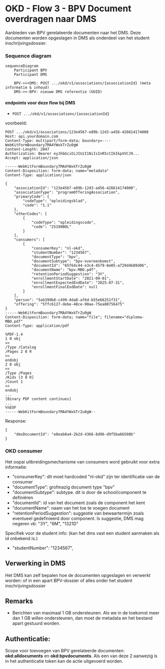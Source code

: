 # OKD - Flow 3 - BPV Document overdragen naar DMS
Aanbieden van BPV gerelateerde documenten naar het DMS. Deze documenten worden opgeslagen in DMS als onderdeel van het student inschrijvingsdossier.


### Sequence diagram
```mermaid
sequenceDiagram
    Participant BPV
    Participant DMS

    BPV->>+DMS: POST .../okd/v1/associations/{associationId} (meta informatie & inhoud)
    DMS->>-BPV: nieuwe DMS referentie (UUID)

```
#### endpoints voor deze flow bij DMS
- `POST .../okd/v1/associations/{associationId}`

voorbeeld:
```
POST .../okd/v1/associations/123e4567-e89b-12d3-a456-426614174000
Host: api.yourdomain.com
Content-Type: multipart/form-data; boundary=----WebKitFormBoundary7MA4YWxkTrZu0gW
Content-Length: 2847
Authorization: Bearer eyJhbGciOiJIUzI1NiIsInR5cCI6IkpXVCJ9...
Accept: application/json

------WebKitFormBoundary7MA4YWxkTrZu0gW
Content-Disposition: form-data; name="metadata"
Content-Type: application/json

{
    "associationId": "123e4567-e89b-12d3-a456-426614174000",
    "associationType": "programOfferingAssociation",
    "primaryCode": {
        "codeType": "opleidingsblad",
        "code": "1.1"
    },
    "otherCodes": [
        {
            "codeType": "opleidingscode",
            "code": "25190BOL"
        }
    ],
    "consumers": [
        {
            "consumerKey": "nl-okd",
            "studentNumber": "1234567",
            "documentType": "bpv",
            "documentSubtype": "bpv-overeenkomst",
            "documentId": "65f64c44-e3c4-4579-8e05-a729d4b89d06",
            "documentName": "bpv-MBO.pdf",
            "retentionPeriodSuggestion": "3Y",
            "enrollmentStartDate": "2021-09-01",
            "enrollmentExpectedEndDate": "2025-07-31",
            "enrollmentFinalEndDate": null
        }
    ],
    "person": "5ab399b8-c499-4da8-af6d-b55e66251f31",
    "offering": "5ffc6127-debe-48ce-90ae-75ea80756475"
}
------WebKitFormBoundary7MA4YWxkTrZu0gW
Content-Disposition: form-data; name="file"; filename="diploma-MBO.pdf"
Content-Type: application/pdf

%PDF-1.4
1 0 obj
<<
/Type /Catalog
/Pages 2 0 R
>>
endobj
2 0 obj
<<
/Type /Pages
/Kids [3 0 R]
/Count 1
>>
endobj
...
[Binary PDF content continues]
...
%%EOF
------WebKitFormBoundary7MA4YWxkTrZu0gW--

```

Response:
```
{
    "dmsDocumentId": "e8eab8a4-2b2d-4366-8d96-d9f5ba66508b"
}
```

### OKD consumer
Het oopai uitbreidingsmechanisme van consumers word gebruikt voor extra informatie:
* "consumerKey": dit moet hardcoded "nl-okd" zijn ter identificatie van de consumer
* "documentType": grofmazig document type "bpv"
* "documentSubtype": subtype. dit is door de school/component te definiëren
* "documentId": id van het document zoals de component het kent
* "documentName": naam van het toe te voegen document
* "retentionPeriodSuggestion": suggestie van bewaartermijn zoals eventueel gedefinieerd door component. Is suggestie, DMS mag negeren vb: "3Y", "6M", "1321D"

Specifiek voor de student info: (kan het dms vast een student aanmaken als id onbekend is.)
* "studentNumber": "1234567",

## Verwerking in DMS
Het DMS kan zelf bepalen hoe de documenten opgeslagen en verwerkt worden: of in een apart BPV-dossier of alles onder het student inschrijvingsdossier

## Remarks
- Berichten van maximaal 1 GB ondersteunen. Als we in de toekomst meer dan 1 GB willen ondersteunen, dan moet de metadata en het bestand apart gestuurd worden.

## Authenticatie:
Scope voor toevoegen van BPV gerelateerde documenten: **okd:alldocuments** en **okd:bpvdocuments**.
Als een van deze 2 aanwezig is in het authenticatie token kan de actie uitgevoerd worden.
